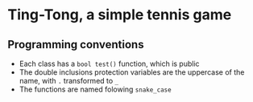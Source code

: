 # Ting-Tong, a simple tennis game

## Programming conventions
- Each class has a `bool test()` function, which is public
- The double inclusions protection variables are the uppercase of the name, with `.` transformed to `_`
- The functions are named folowing `snake_case`